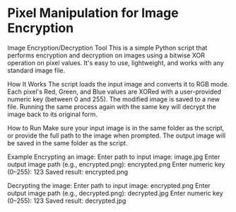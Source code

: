 # Pixel Manipulation for Image Encryption
Image Encryption/Decryption Tool
This is a simple Python script that performs encryption and decryption on images using a bitwise XOR operation on pixel values. It's easy to use, lightweight, and works with any standard image file.

How It Works
The script loads the input image and converts it to RGB mode.
Each pixel's Red, Green, and Blue values are XORed with a user-provided numeric key (between 0 and 255).
The modified image is saved to a new file.
Running the same process again with the same key will decrypt the image back to its original form.

How to Run
Make sure your input image is in the same folder as the script, or provide the full path to the image when prompted.
The output image will be saved in the same folder as the script.

Example
Encrypting an image:
Enter path to input image: image.jpg
Enter output image path (e.g., encrypted.png): encrypted.png
Enter numeric key (0–255): 123
Saved result: encrypted.png

Decrypting the image:
Enter path to input image: encrypted.png
Enter output image path (e.g., decrypted.png): decrypted.jpg
Enter numeric key (0–255): 123
Saved result: decrypted.jpg

